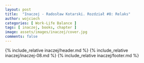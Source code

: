 ```yaml
---
layout: post
title:  "Inaczej - Radosław Kotarski. Rozdział #8: Relaks"
author: wojciech
categories: [ Work-Life Balance ]
tags: [ inaczej, books, chapter ]
image: assets/images/inaczej/cover.jpg
comments: false
---
```

{% include_relative inaczej/header.md %}
{% include_relative inaczej/inaczej-08.md %}
{% include_relative inaczej/footer.md %}